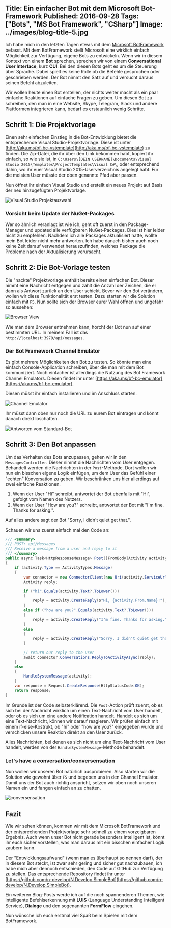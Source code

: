 Title: Ein einfacher Bot mit dem Microsoft Bot-Framework
Published: 2016-09-28
Tags: ["Bots", "MS Bot Framework", "CSharp"]
Image: ../images/blog-title-5.jpg
---

Ich habe mich in den letzten Tagen etwas mit dem [Microsoft BotFramework](https://dev.botframework.com/) befasst.
Mit dem BotFramework stellt Microsoft eine wirklich einfach Möglichkeit zur Verfügung, eigene Bots zu entwickeln.
Wenn wir in diesem Kontext von einem **Bot** sprechen, sprechen wir von einem **Conversational User Interface**, kurz **CUI**.
Bei den diesen Bots geht es um die Steuerung über Sprache. Dabei spielt es keine Rolle ob die Befehle gesprochen
oder geschrieben werden. Der Bot nimmt den Satz auf und versucht daraus seinen Befehl abzuleiten.

Wir wollen heute einen Bot erstellen, der nichts weiter macht als ein paar einfache Reaktionen auf einfache Fragen zu geben. Um diesen Bot zu schreiben,
den man in eine Website, Skype, Telegram, Slack und andere Plattformen integrieren kann, bedarf es erstaunlich wenig Schritte<!-- Read More -->.

## Schritt 1: Die Projektvorlage

Einen sehr einfachen Einstieg in die Bot-Entwicklung bietet die entsprechende Visual Studio-Projektvorlage. Diese ist unter
[http://aka.ms/bf-bc-vstemplate](http://aka.ms/bf-bc-vstemplate) zu finden. Die Zip-Datei, die ihr über den Link bekommen habt,
kopiert ihr einfach, so wie sie ist, in `C:\Users\[DEIN USERNAME]\Documents\Visual Studio 2015\Templates\ProjectTemplates\Visual C#\`, oder
entsprechend dahin, wo ihr euer Visual Studio 2015-Userverzeichnis angelegt habt. Für die meisten User müsste der oben genannte Pfad aber passen.

Nun öffnet ihr einfach Visual Studio und erstellt ein neues Projekt auf Basis der neu hinzugefügten Projektvorlage.

![Visual Studio Projektauswahl](../images/BotFramework/New-Project-Bot.png)

### Vorsicht beim Update der NuGet-Packages

Wer so ähnlich veranlagt ist wie ich, geht oft zuerst in den Package-Manager und updated alle verfügbaren NuGet-Packages.
Dies ist hier leider nicht zu empfehlen. Nachdem ich alle Packages aktualisiert hatte, wollte mein Bot leider nicht mehr antworten.
Ich habe danach bisher auch noch keine Zeit darauf verwendet herauszufinden, welches Package die Probleme nach der Aktualisierung verursacht.

## Schritt 2: Die Bot-Vorlage testen

Die "nackte" Projektvorlage enthält bereits einen einfachen Bot. Dieser nimmt eine Nachricht entgegen und zählt die Anzahl der Zeichen, die
er dann als Antwort zurück an den User schickt. Bevor wir den Bot verändern, wollen wir diese Funktionalität erst testen.
Dazu starten wir die Solution einfach mit `F5`. Nun sollte sich der Browser eurer Wahl öffnen und ungefähr so aussehen:

![Browser View](../images/BotFramework/Bot-Url.png)

Wie man dem Browser entnehmen kann, horcht der Bot nun auf einer bestimmten URL. In meinem Fall ist das `http://localhost:3979/api/messages`.

### Der Bot Framework Channel Emulator

Es gibt mehrere Möglichkeiten den Bot zu testen. So könnte man eine einfach Console-Application schreiben, über die man mit dem Bot kommuniziert.
Noch einfacher ist allerdings die Nutzung des Bot Framework Channel Emulators. 
Diesen findet ihr unter [https://aka.ms/bf-bc-emulator](https://aka.ms/bf-bc-emulator).

Diesen müsst ihr einfach installieren und im Anschluss starten.

![Channel Emulator](../images/BotFramework/Bot-Channel-Emulator-Url.png)

Ihr müsst dann oben nur noch die URL zu eurem Bot eintragen und könnt danach direkt loschatten.

![Antworten vom Standard-Bot](../images/BotFramework/Test-Message.png)

## Schritt 3: Den Bot anpassen

Um das Verhalten des Bots anzupassen, gehen wir in den `MessagesController`. Dieser nimmt die Nachrichten vom User entgegen.
Behandelt werden die Nachrichten in der `Post`-Methode. Dort wollen wir nun ein bisschen eigene Logik einfügen, um dem User das Gefühl einer
"echten" Konversation zu geben. Wir beschränken uns hier allerdings auf zwei einfache Reaktionen.

1. Wenn der User "Hi" schreibt, antwortet der Bot ebenfalls mit "Hi", gefolgt vom Namen des Nutzers.
1. Wenn der User "How are you?" schreibt, antwortet der Bot mit "I'm fine. Thanks for asking.".

Auf alles andere sagt der Bot "Sorry, I didn't quiet get that.".

Schauen wir uns zuerst einfach mal den Code an:

```csharp
/// <summary>
/// POST: api/Messages
/// Receive a message from a user and reply to it
/// </summary>
public async Task<HttpResponseMessage> Post([FromBody]Activity activity)
{
    if (activity.Type == ActivityTypes.Message)
    {
        var connector = new ConnectorClient(new Uri(activity.ServiceUrl));
        Activity reply;

        if ("hi".Equals(activity.Text?.ToLower()))
        {
            reply = activity.CreateReply($"Hi, {activity.From.Name}!");
        }
        else if ("how are you?".Equals(activity.Text?.ToLower()))
        {
            reply = activity.CreateReply("I'm fine. Thanks for asking.");
        }
        else
        {
            reply = activity.CreateReply("Sorry, I didn't quiet get that.");
        }

        // return our reply to the user
        await connector.Conversations.ReplyToActivityAsync(reply);
    }
    else
    {
        HandleSystemMessage(activity);
    }
    var response = Request.CreateResponse(HttpStatusCode.OK);
    return response;
}
```

Im Grunde ist der Code selbsterklärend. Die `Post`-Action prüft zuerst, ob es sich bei der Nachricht wirklich um einen Text-Nachricht vom User handelt, oder ob es sich
um eine andere Notification handelt. Handelt es sich um eine Text-Nachricht, können wir darauf reagieren.
Wir prüfen einfach mit einem if-else-Kostrukt, ob "hi" oder "how are you?" eingegeben wurde und verschicken unsere Reaktion direkt an den User zurück.

Alles Nachrichten, bei denen es sich nicht um eine Text-Nachricht vom User handelt, werden von der `HandleSystemMessage`-Methode behandelt.

### Let's have a conversation/conversensation

Nun wollen wir unseren Bot natürlich ausprobieren. Also starten wir die Solution wie gewohnt über `F5` und begeben uns in den Channel Emulator. Damit uns der Bot auch richtig anspricht, setzen wir oben noch unseren Namen ein und fangen einfach an zu chatten.

![conversensation](../images/BotFramework/Conversensation.png)

## Fazit

Wie wir sehen können, kommen wir mit dem Microsoft BotFramework und der entsprechenden Projektvorlage sehr schnell zu einem vorzeigbaren Ergebnis.
Auch wenn unser Bot nicht gerade besonders intelligent ist, könnt ihr euch sicher vorstellen, was man daraus mit ein bisschen einfacher Logik
zaubern kann.

Der "Entwicklungsaufwand" (wenn man es überhaupt so nennen darf), der in diesem Bot steckt, ist zwar sehr gering und sicher gut nachzubauen, 
ich habe mich aber dennoch entschieden, den Code auf GitHub zur Verfügung zu stellen. 
Das entsprechende Repository findet ihr unter [https://github.com/n-develop/N.Develop.SimpleBot](https://github.com/n-develop/N.Develop.SimpleBot).

Ein weiteren Blog-Posts werde ich auf die noch spannenderen Themen, wie intelligente Befehlserkennung mit **LUIS**
(Language Understanding Intelligent Service), **Dialoge** und den sogenannten **FormFlow** eingehen.

Nun wünsche ich euch erstmal viel Spaß beim Spielen mit dem BotFramework.